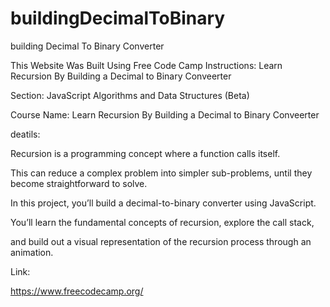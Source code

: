 # buildingDecimalToBinary
building Decimal To Binary Converter

This Website Was Built Using Free Code Camp Instructions: Learn Recursion By Building a Decimal to Binary Conveerter

Section: JavaScript Algorithms and Data Structures (Beta)

Course Name: Learn Recursion By Building a Decimal to Binary Conveerter


deatils:

Recursion is a programming concept where a function calls itself. 

This can reduce a complex problem into simpler sub-problems, until they become straightforward to solve.

In this project, you’ll build a decimal-to-binary converter using JavaScript. 

You’ll learn the fundamental concepts of recursion, explore the call stack, 

and build out a visual representation of the recursion process through an animation.

Link:

https://www.freecodecamp.org/
